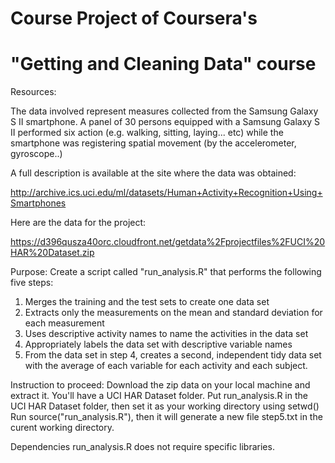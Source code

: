 # Course Project of Coursera's 
# "Getting and Cleaning Data" course

Resources:

The data involved represent measures collected from the Samsung Galaxy S II smartphone. 
A panel of 30 persons equipped with a Samsung Galaxy S II performed six action (e.g. walking, sitting, laying... etc) while 
the smartphone was registering spatial movement (by the accelerometer, gyroscope..)

A full description is available at the site where the data was obtained:

http://archive.ics.uci.edu/ml/datasets/Human+Activity+Recognition+Using+Smartphones

Here are the data for the project:

https://d396qusza40orc.cloudfront.net/getdata%2Fprojectfiles%2FUCI%20HAR%20Dataset.zip

Purpose: Create a script called "run_analysis.R" that performs the following five steps:

  1. Merges the training and the test sets to create one data set
  2. Extracts only the measurements on the mean and standard deviation for each measurement
  3. Uses descriptive activity names to name the activities in the data set
  4. Appropriately labels the data set with descriptive variable names
  5. From the data set in step 4, creates a second, independent tidy data set with the average of each variable for each activity and each subject.


Instruction to proceed:
  Download the zip data on your local machine and extract it. You'll have a UCI HAR Dataset folder.
  Put run_analysis.R in the UCI HAR Dataset folder, then set it as your working directory using setwd() 
  Run source("run_analysis.R"), then it will generate a new file step5.txt in the curent working directory.

Dependencies
run_analysis.R does not require specific libraries. 
